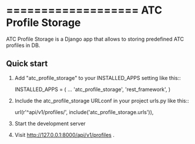 ===================
ATC Profile Storage
===================

ATC Profile Storage is a Django app that allows to storing predefined ATC
profiles in DB.

Quick start
-----------

1. Add "atc_profile_storage" to your INSTALLED_APPS setting like this::

    INSTALLED_APPS = (
        ...
        'atc_profile_storage',
        'rest_framework',
    )

2. Include the atc_profile_storage URLconf in your project urls.py like this::

    url(r'^api/v1/profiles/', include('atc_profile_storage.urls')),

3. Start the development server

4. Visit http://127.0.0.1:8000/api/v1/profiles .
